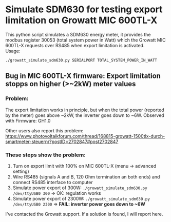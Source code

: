 # Simulate SDM630 for testing export limitation on Growatt MIC 600TL-X

This python script simulates a SDM630 energy meter, it provides the modbus register 30053 (total system power in Watt) which the Growatt MIC 600TL-X requests over RS485 when export limitation is activated.  
Usage:
```
./growatt_simulate_sdm630.py SERIALPORT TOTAL_SYSTEM_POWER_IN_WATT
```

## Bug in MIC 600TL-X firmware: Export limitation stopps on higher (>~2kW) meter values

### Problem:
The export limitation works in principle, but when the total power (reported by the meter) goes above ~2kW, the inverter goes down to ~6W.
Observed with Firmware: GH1.0

Other users also report this problem:
https://www.photovoltaikforum.com/thread/168815-growatt-1500tlx-durch-smartmeter-steuern/?postID=2702847#post2702847

### These steps show the problem:
1. Turn on export limit with 100% on MIC 600TL-X (menu -> advanced setting)
2. Wire RS485 (signals A and B, 120 Ohm termination an both ends) and connect RS485 interface to computer
3. Simulate power export of 300W: `./growatt_simulate_sdm630.py /dev/ttyUSB0 300`
=> OK: regulation works
4. Simulate power export of 2300W: `./growatt_simulate_sdm630.py /dev/ttyUSB0 2300`
=> **FAIL: inverter power goes down to ~6W**

I've contacted the Growatt support. If a solution is found, I will report here.
